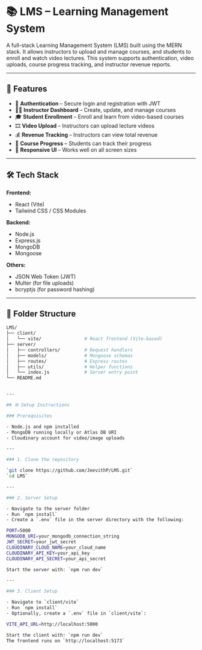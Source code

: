 # 📚 LMS – Learning Management System

A full-stack Learning Management System (LMS) built using the MERN stack. It allows instructors to upload and manage courses, and students to enroll and watch video lectures. This system supports authentication, video uploads, course progress tracking, and instructor revenue reports.

---

## 🚀 Features

- 🔐 **Authentication** – Secure login and registration with JWT
- 🧑‍🏫 **Instructor Dashboard** – Create, update, and manage courses
- 🎓 **Student Enrollment** – Enroll and learn from video-based courses
- 🎞️ **Video Upload** – Instructors can upload lecture videos
- 💰 **Revenue Tracking** – Instructors can view total revenue
- 🧭 **Course Progress** – Students can track their progress
- 📱 **Responsive UI** – Works well on all screen sizes

---

## 🛠 Tech Stack

**Frontend:**
- React (Vite)
- Tailwind CSS / CSS Modules

**Backend:**
- Node.js
- Express.js
- MongoDB
- Mongoose

**Others:**
- JSON Web Token (JWT)
- Multer (for file uploads)
- bcryptjs (for password hashing)

---

## 📁 Folder Structure

```bash
LMS/
├── client/
│   └── vite/                # React frontend (Vite-based)
├── server/
│   ├── controllers/         # Request handlers
│   ├── models/              # Mongoose schemas
│   ├── routes/              # Express routes
│   ├── utils/               # Helper functions
│   └── index.js             # Server entry point
└── README.md


---

## ⚙️ Setup Instructions

### Prerequisites

- Node.js and npm installed  
- MongoDB running locally or Atlas DB URI  
- Cloudinary account for video/image uploads  

---

### 1. Clone the repository

`git clone https://github.com/JeevithP/LMS.git`  
`cd LMS`

---

### 2. Server Setup

- Navigate to the server folder  
- Run `npm install`  
- Create a `.env` file in the server directory with the following:

PORT=5000  
MONGODB_URI=your_mongodb_connection_string  
JWT_SECRET=your_jwt_secret  
CLOUDINARY_CLOUD_NAME=your_cloud_name  
CLOUDINARY_API_KEY=your_api_key  
CLOUDINARY_API_SECRET=your_api_secret  

Start the server with: `npm run dev`

---

### 3. Client Setup

- Navigate to `client/vite`  
- Run `npm install`  
- Optionally, create a `.env` file in `client/vite`:

VITE_API_URL=http://localhost:5000

Start the client with: `npm run dev`  
The frontend runs on `http://localhost:5173`
